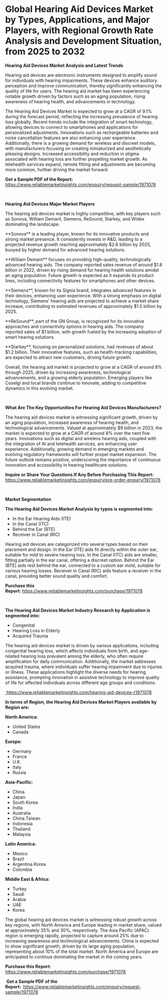 <p><h1>Global Hearing Aid Devices Market by Types, Applications, and Major Players, with Regional Growth Rate Analysis and Development Situation, from 2025 to 2032</h1></p><p><strong>Hearing Aid Devices Market Analysis and Latest Trends</strong></p>
<p><p>Hearing aid devices are electronic instruments designed to amplify sound for individuals with hearing impairments. These devices enhance auditory perception and improve communication, thereby significantly enhancing the quality of life for users. The hearing aid market has been experiencing notable growth driven by factors such as an aging population, rising awareness of hearing health, and advancements in technology. </p><p>The Hearing Aid Devices Market is expected to grow at a CAGR of 9.1% during the forecast period, reflecting the increasing prevalence of hearing loss globally. Recent trends include the integration of smart technology, allowing devices to connect to smartphones and applications for personalized adjustments. Innovations such as rechargeable batteries and noise cancellation features are also enhancing user experience. Additionally, there is a growing demand for wireless and discreet models, with manufacturers focusing on creating miniaturized and aesthetically pleasing designs. Increased accessibility and reduction in stigma associated with hearing loss are further propelling market growth. As telehealth services expand, remote fitting and adjustments are becoming more common, further driving the market forward.</p></p>
<p><strong>Get a Sample PDF of the Report:&nbsp;</strong> <a href="https://www.reliablemarketinsights.com/enquiry/request-sample/1971078?utm_campaign=1894&utm_medium=2&utm_source=Github&utm_content=ia&utm_term=13042025&utm_id=hearing-aid-devices">https://www.reliablemarketinsights.com/enquiry/request-sample/1971078</a></p>
<p>&nbsp;</p>
<p><strong>Hearing Aid Devices Major Market Players</strong></p>
<p><p>The hearing aid devices market is highly competitive, with key players such as Sonova, William Demant, Siemens, ReSound, Starkey, and Widex dominating the landscape. </p><p>**Sonova** is a leading player, known for its innovative products and strong market presence. It consistently invests in R&D, leading to a projected revenue growth reaching approximately $2.6 billion by 2025, buoyed by higher demand for advanced hearing solutions.</p><p>**William Demant** focuses on providing high-quality, technologically advanced hearing aids. The company reported sales revenue of around $1.8 billion in 2022, driven by rising demand for hearing health solutions amidst an aging population. Future growth is expected as it expands its product lines, including connectivity features for smartphones and other devices.</p><p>**Siemens**, known for its Signia brand, integrates advanced features in their devices, enhancing user experience. With a strong emphasis on digital technology, Siemens' hearing aids are projected to achieve a market share increase, contributing to estimated revenues of approximately $1.5 billion by 2025.</p><p>**ReSound**, part of the GN Group, is recognized for its innovative approaches and connectivity options in hearing aids. The company reported sales of $1 billion, with growth fueled by the increasing adoption of smart hearing solutions.</p><p>**Starkey**, focusing on personalized solutions, had revenues of about $1.2 billion. Their innovative features, such as health-tracking capabilities, are expected to attract new customers, driving future growth.</p><p>Overall, the hearing aid market is projected to grow at a CAGR of around 8% through 2025, driven by increasing awareness, technological advancements, and a growing elderly population. Emerging players like Coselgi and local brands continue to innovate, adding to competitive dynamics in this evolving market.</p></p>
<p>&nbsp;</p>
<p><strong>What Are The Key Opportunities For Hearing Aid Devices Manufacturers?</strong></p>
<p><p>The hearing aid devices market is witnessing significant growth, driven by an aging population, increased awareness of hearing health, and technological advancements. Valued at approximately $9 billion in 2023, the market is expected to grow at a CAGR of around 8% over the next five years. Innovations such as digital and wireless hearing aids, coupled with the integration of AI and telehealth services, are enhancing user experience. Additionally, growing demand in emerging markets and evolving regulatory frameworks will further propel market expansion. The future outlook remains positive, underscoring the importance of continuous innovation and accessibility in hearing healthcare solutions.</p></p>
<p><strong>Inquire or Share Your Questions If Any Before Purchasing This Report:</strong> <a href="https://www.reliablemarketinsights.com/enquiry/pre-order-enquiry/1971078?utm_campaign=1894&utm_medium=2&utm_source=Github&utm_content=ia&utm_term=13042025&utm_id=hearing-aid-devices">https://www.reliablemarketinsights.com/enquiry/pre-order-enquiry/1971078</a></p>
<p>&nbsp;</p>
<p><strong>Market Segmentation</strong></p>
<p><strong>The Hearing Aid Devices Market Analysis by types is segmented into:</strong></p>
<p><ul><li>In the Ear Hearing Aids (ITE)</li><li>In the Canal (ITC)</li><li>Behind the Ear (BTE)</li><li>Receiver in Canal (RIC)</li></ul></p>
<p><p>Hearing aid devices are categorized into several types based on their placement and design. In the Ear (ITE) aids fit directly within the outer ear, suitable for mild to severe hearing loss. In the Canal (ITC) aids are smaller, fitting partially in the ear canal, offering a discreet option. Behind the Ear (BTE) aids rest behind the ear, connected to a custom ear mold, suitable for various hearing losses. Receiver in Canal (RIC) aids feature a receiver in the canal, providing better sound quality and comfort.</p></p>
<p><strong>Purchase this Report:&nbsp;</strong><a href="https://www.reliablemarketinsights.com/purchase/1971078?utm_campaign=1894&utm_medium=2&utm_source=Github&utm_content=ia&utm_term=13042025&utm_id=hearing-aid-devices">https://www.reliablemarketinsights.com/purchase/1971078</a></p>
<p>&nbsp;</p>
<p><strong>The Hearing Aid Devices Market Industry Research by Application is segmented into:</strong></p>
<p><ul><li>Congenital</li><li>Hearing Loss in Elderly</li><li>Acquired Trauma</li></ul></p>
<p><p>The hearing aid devices market is driven by various applications, including congenital hearing loss, which affects individuals from birth, and age-related hearing loss prevalent among the elderly, who often require amplification for daily communication. Additionally, the market addresses acquired trauma, where individuals suffer hearing impairment due to injuries or illness. These applications highlight the diverse needs for hearing assistance, prompting innovation in assistive technology to improve quality of life for affected individuals across different age groups and conditions.</p></p>
<p><a href="https://www.reliablemarketinsights.com/hearing-aid-devices-r1971078?utm_campaign=1894&utm_medium=2&utm_source=Github&utm_content=ia&utm_term=13042025&utm_id=hearing-aid-devices">&nbsp;https://www.reliablemarketinsights.com/hearing-aid-devices-r1971078</a></p>
<p><strong>In terms of Region, the Hearing Aid Devices Market Players available by Region are:</strong></p>
<p>
    <p> <strong> North America: </strong>
        <ul>
            <li>United States</li>
            <li>Canada</li>
        </ul>
        </p> 
    <p> <strong> Europe: </strong>
        <ul>
            <li>Germany</li>
            <li>France</li>
            <li>U.K.</li>
            <li>Italy</li>
            <li>Russia</li>
        </ul>
        </p> 
    <p> <strong> Asia-Pacific: </strong>
        <ul>
            <li>China</li>
            <li>Japan</li>
            <li>South Korea</li>
            <li>India</li>
            <li>Australia</li>
            <li>China Taiwan</li>
            <li>Indonesia</li>
            <li>Thailand</li>
            <li>Malaysia</li>
        </ul>
        </p> 
    <p> <strong> Latin America: </strong>
        <ul>
            <li>Mexico</li>
            <li>Brazil</li>
            <li>Argentina Korea</li>
            <li>Colombia</li>
        </ul>
        </p> 
    <p> <strong> Middle East & Africa: </strong>
        <ul>
            <li>Turkey</li>
            <li>Saudi</li>
            <li>Arabia</li>
            <li>UAE</li>
            <li>Korea</li>
        </ul>
    </p>
    </p>
<p><p>The global hearing aid devices market is witnessing robust growth across key regions, with North America and Europe leading in market share, valued at approximately 35% and 30%, respectively. The Asia Pacific (APAC) region is emerging rapidly, projected to capture around 25% due to increasing awareness and technological advancements. China is expected to show significant growth, driven by its large aging population, representing about 10% of the total market. North America and Europe are anticipated to continue dominating the market in the coming years.</p></p>
<p><strong>Purchase this Report: </strong><a href="https://www.reliablemarketinsights.com/purchase/1971078?utm_campaign=1894&utm_medium=2&utm_source=Github&utm_content=ia&utm_term=13042025&utm_id=hearing-aid-devices">https://www.reliablemarketinsights.com/purchase/1971078</a></p>
<p>&nbsp;<strong>Get a Sample PDF of the Report:&nbsp;&nbsp;</strong><a href="https://www.reliablemarketinsights.com/enquiry/request-sample/1971078?utm_campaign=1894&utm_medium=2&utm_source=Github&utm_content=ia&utm_term=13042025&utm_id=hearing-aid-devices">https://www.reliablemarketinsights.com/enquiry/request-sample/1971078</a></p>
<p><strong></strong></p>
<p><p></p><p></p><p></p></p>